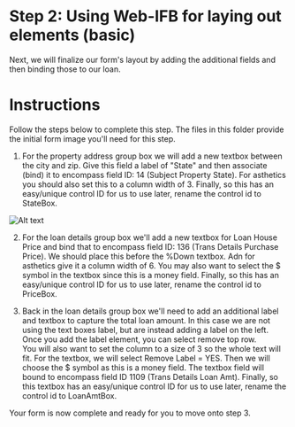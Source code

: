 # Step 2: Using Web-IFB for laying out elements (basic)
Next, we will finalize our form's layout by adding the additional fields and then binding those to our loan.  

# Instructions
Follow the steps below to complete this step. The files in this folder provide the initial form image you'll need for this step.

1. For the property address group box we will add a new textbox between the city and zip.  Give this field a label of "State" and then associate (bind) it to encompass field ID: 14 (Subject Property State).  For asthetics you should also set this to a column width of 3.  Finally, so this has an easy/unique control ID for us to use later, rename the control id to StateBox. 

![Alt text](/step2.1.png?raw=true)

2. For the loan details group box we'll add a new textbox for Loan House Price and bind that to encompass field ID:  136 (Trans Details Purchase Price).  We should place this before the %Down textbox. Adn for asthetics give it a column width of 6.  You may also want to select the $ symbol in the textbox since this is a money field.  Finally, so this has an easy/unique control ID for us to use later, rename the control id to PriceBox. 

3. Back in the loan details group box we'll need to add an additional label and textbox to capture the total loan amount.  In this case we are not using the text boxes label, but are instead adding a label on the left.  
	Once you add the label element, you can select remove top row.  
	You will also want to set the column to a size of 3 so the whole text will fit.
	For the textbox, we will select Remove Label = YES.  Then we will choose the $ symbol as this is a money field.  The textbox field will bound to encompass field ID 1109 (Trans Details Loan Amt). 
	Finally, so this textbox has an easy/unique control ID for us to use later, rename the control id to LoanAmtBox. 

Your form is now complete and ready for you to move onto step 3.
